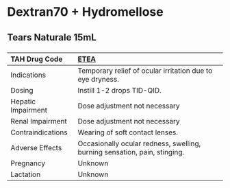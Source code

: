 # Dextran70 + Hydromellose

## Tears Naturale 15mL

##### 

| TAH Drug Code      | [ETEA](https://www.tahsda.org.tw/drugs/hissearch.php?drug_code=ETEA)      |
|:-------------------|:--------------------------------------------------------------------------|
| Indications        | Temporary relief of ocular irritation due to eye dryness.                 |
| Dosing             | Instill 1-2 drops TID-QID.                                                |
| Hepatic Impairment | Dose adjustment not necessary                                             |
| Renal Impairment   | Dose adjustment not necessary                                             |
| Contraindications  | Wearing of soft contact lenses.                                           |
| Adverse Effects    | Occasionally ocular redness, swelling, burning sensation, pain, stinging. |
| Pregnancy          | Unknown                                                                   |
| Lactation          | Unknown                                                                   |

